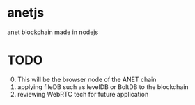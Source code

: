 # anetjs
anet blockchain made in nodejs

# TODO
0. This will be the browser node of the ANET chain
1. applying fileDB such as levelDB or BoltDB to the blockchain
2. reviewing WebRTC tech for future application
